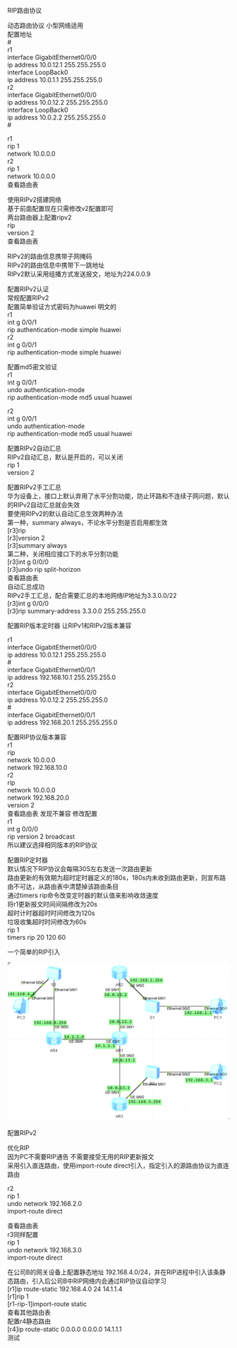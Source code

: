 RIP路由协议

动态路由协议 小型网络适用  
配置地址  
\#  
r1  
interface GigabitEthernet0/0/0  
ip address 10.0.12.1 255.255.255.0  
interface LoopBack0  
ip address 10.0.1.1 255.255.255.0  
r2  
interface GigabitEthernet0/0/0  
ip address 10.0.12.2 255.255.255.0  
interface LoopBack0  
ip address 10.0.2.2 255.255.255.0  
\#  
  
r1  
rip 1  
network 10.0.0.0  
r2  
rip 1  
network 10.0.0.0  
查看路由表  
  
  
使用RIPv2搭建网络  
基于前面配置现在只需修改v2配置即可  
两台路由器上配置ripv2  
rip  
version 2  
查看路由表  
  
RIPv2的路由信息携带子网掩码  
RIPv2的路由信息中携带下一跳地址  
RIPv2默认采用组播方式发送报文，地址为224.0.0.9  
  
  
配置RIPv2认证  
常规配置RIPv2  
配置简单验证方式密码为huawei 明文的  
r1  
int g 0/0/1  
rip authentication-mode simple huawei  
r2  
int g 0/0/1  
rip authentication-mode simple huawei  
  
配置md5密文验证  
r1  
int g 0/0/1  
undo authentication-mode  
rip authentication-mode md5 usual huawei  
  
r2  
int g 0/0/1  
undo authentication-mode  
rip authentication-mode md5 usual huawei  
  
配置RIPv2自动汇总  
RIPv2自动汇总，默认是开启的，可以关闭  
rip 1  
version 2  
  
  
配置RIPv2手工汇总  
华为设备上，接口上默认弃用了水平分割功能，防止环路和不连续子网问题，默认的RIPv2自动汇总就会失效  
要使用RIPv2的默认自动汇总生效两种办法  
第一种，summary always，不论水平分割是否启用都生效  
[r3]rip  
[r3]version 2  
[r3]summary always  
第二种，关闭相应接口下的水平分割功能  
[r3]int g 0/0/0  
[r3]undo rip split-horizon  
查看路由表  
自动汇总成功  
RIPv2手工汇总，配合需要汇总的本地网络IP地址为3.3.0.0/22  
[r3]int g 0/0/0  
[r3]rip summary-address 3.3.0.0 255.255.255.0  
  
配置RIP版本定时器 让RIPv1和RIPv2版本兼容  
  
  
r1  
interface GigabitEthernet0/0/0  
ip address 10.0.12.1 255.255.255.0  
\#  
interface GigabitEthernet0/0/1  
ip address 192.168.10.1 255.255.255.0  
r2  
interface GigabitEthernet0/0/0  
ip address 10.0.12.2 255.255.255.0  
\#  
interface GigabitEthernet0/0/1  
ip address 192.168.20.1 255.255.255.0  
  
  
配置RIP协议版本兼容  
r1  
rip  
network 10.0.0.0  
network 192.168.10.0  
r2  
rip  
network 10.0.0.0  
network 192.168.20.0  
version 2  
查看路由表 发现不兼容 修改配置  
r1  
int g 0/0/0  
rip version 2 broadcast  
所以建议选择相同版本的RIP协议  
  
  
配置RIP定时器  
默认情况下RIP协议会每隔30S左右发送一次路由更新  
路由更新的有效期为超时定时器定义的180s，180s内未收到路由更新，则宣布路由不可达，从路由表中清楚掉该路由条目  
通过timers rip命令改变定时器的默认值来影响收敛速度  
将r1更新报文时间间隔修改为20s  
超时计时器超时时间修改为120s  
垃圾收集超时时间修改为60s  
rip 1  
timers rip 20 120 60

一个简单的RIP引入

![](media/e8a70df538004b5943491697714f690a.png)

配置RIPv2  
  
优化RIP  
因为PC不需要RIP通告 不需要接受无用的RIP更新报文  
采用引入直连路由，使用import-route direct引入，指定引入的源路由协议为直连路由

r2  
rip 1  
undo network 192.168.2.0  
import-route direct

查看路由表  
r3同样配置  
rip 1  
undo network 192.168.3.0  
import-route direct  
  
在公司B的网关设备上配置静态地址
192.168.4.0/24，并在RIP进程中引入该条静态路由，引入后公司B中RIP网络内会通过RIP协议自动学习  
[r1]ip route-static 192.168.4.0 24 14.1.1.4  
[r1]rip 1  
[r1-rip-1]import-route static  
查看其他路由表  
配置r4静态路由  
[r4]ip route-static 0.0.0.0 0.0.0.0 14.1.1.1  
测试
